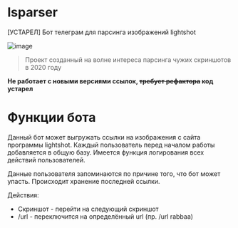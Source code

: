 # lsparser
[УСТАРЕЛ] Бот телеграм для парсинга изображений lightshot

![image](https://github.com/BCanary/lsparser/assets/59798021/b0aad07e-3383-433d-972b-e9b7b7f2c2ac)

> Проект созданный на волне интереса парсинга чужих скриншотов в 2020 году

**Не работает с новыми версиями ссылок, ~~требует рефактора~~ код устарел**

# Функции бота
Данный бот может выгружать ссылки на изображения с сайта программы lightshot. Каждый пользователь перед началом работы добавляется в общую базу. Имеется функция логирования всех действий пользователей.

Данные пользователя запоминаются по причине того, что бот может упасть. Происходит хранение последней ссылки.

Действия:
- Скриншот - перейти на следующий скриншот
- /url - переключится на определённый url (пр. /url rabbaa)
